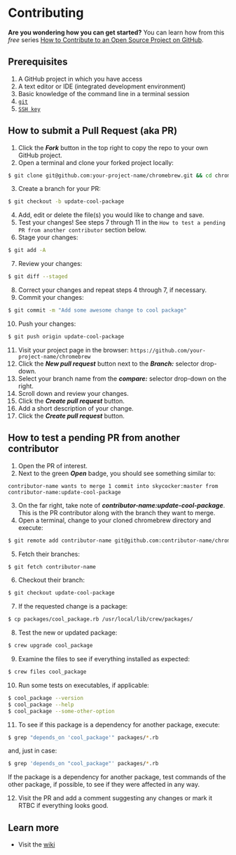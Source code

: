 # Contributing

**Are you wondering how you can get started?** You can learn how from this *free* series
[How to Contribute to an Open Source Project on GitHub](https://egghead.io/series/how-to-contribute-to-an-open-source-project-on-github).

## Prerequisites

1. A GitHub project in which you have access
2. A text editor or IDE (integrated development environment)
3. Basic knowledge of the command line in a terminal session
4. [`git`](https://git-scm.com/)
5. [`SSH key`](https://help.github.com/articles/connecting-to-github-with-ssh/)

## How to submit a Pull Request (aka PR)

1. Click the _**Fork**_ button in the top right to copy the repo to your own GitHub project.
2. Open a terminal and clone your forked project locally:
```bash
$ git clone git@github.com:your-project-name/chromebrew.git && cd chromebrew
```
3. Create a branch for your PR:
```bash
$ git checkout -b update-cool-package
```
4. Add, edit or delete the file(s) you would like to change and save.
5. Test your changes!  See steps 7 through 11 in the `How to test a pending PR from another contributor` section below.
6. Stage your changes:
```bash
$ git add -A
```
7. Review your changes:
```bash
$ git diff --staged
```
8. Correct your changes and repeat steps 4 through 7, if necessary.
9. Commit your changes:
```bash
$ git commit -m "Add some awesome change to cool package"
```
10. Push your changes:
```bash
$ git push origin update-cool-package
```
11. Visit your project page in the browser: `https://github.com/your-project-name/chromebrew`
12. Click the _**New pull request**_ button next to the _**Branch:**_ selector drop-down.
13. Select your branch name from the _**compare:**_ selector drop-down on the right.
14. Scroll down and review your changes.
15. Click the _**Create pull request**_ button.
16. Add a short description of your change.
17. Click the _**Create pull request**_ button.

## How to test a pending PR from another contributor

1. Open the PR of interest.
2. Next to the green _**Open**_ badge, you should see something similar to:
```
contributor-name wants to merge 1 commit into skycocker:master from contributor-name:update-cool-package
```
3. On the far right, take note of _**contributor-name:update-cool-package**_.  This is the PR contributor along with the branch they want to merge.
4. Open a terminal, change to your cloned chromebrew directory and execute:
```bash
$ git remote add contributor-name git@github.com:contributor-name/chromebrew.git
```
5. Fetch their branches:
```bash
$ git fetch contributor-name
```
6. Checkout their branch:
```bash
$ git checkout update-cool-package
```
7. If the requested change is a package:
```bash
$ cp packages/cool_package.rb /usr/local/lib/crew/packages/
```
8. Test the new or updated package:
```bash
$ crew upgrade cool_package
```
9. Examine the files to see if everything installed as expected:
```bash
$ crew files cool_package
```
10. Run some tests on executables, if applicable:
```bash
$ cool_package --version
$ cool_package --help
$ cool_package --some-other-option
```
11. To see if this package is a dependency for another package, execute:
```bash
$ grep "depends_on 'cool_package'" packages/*.rb
```
and, just in case:
```bash
$ grep 'depends_on "cool_package"' packages/*.rb
```
If the package is a dependency for another package, test commands of the other package, if possible, to see if they were affected in any way.

12. Visit the PR and add a comment suggesting any changes or mark it RTBC if everything looks good.

## Learn more

- Visit the [wiki](https://github.com/skycocker/chromebrew/wiki)
